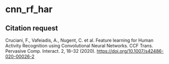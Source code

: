 # cnn_rf_har

## Citation request
Cruciani, F., Vafeiadis, A., Nugent, C. et al. Feature learning for Human Activity Recognition using Convolutional Neural Networks. CCF Trans. Pervasive Comp. Interact. 2, 18–32 (2020). https://doi.org/10.1007/s42486-020-00026-2
